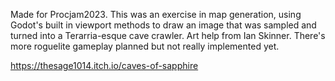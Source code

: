 Made for Procjam2023. This was an exercise in map generation, using Godot's built in viewport methods to draw an image that was sampled and turned into a Terarria-esque cave crawler. Art help from Ian Skinner. There's more roguelite gameplay planned but not really implemented yet.

https://thesage1014.itch.io/caves-of-sapphire
